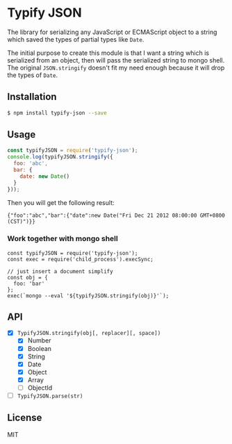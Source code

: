 # Typify JSON

The library for serializing any JavaScript or ECMAScript object to a string which saved the types of partial
types like `Date`.

The initial purpose to create this module is that I want a string which is serialized from an object, then
will pass the serialized string to mongo shell. The original `JSON.stringify` doesn't fit my need enough 
because it will drop the types of `Date`.

## Installation

```sh
$ npm install typify-json --save
```

## Usage

```js
const typifyJSON = require('typify-json');
console.log(typifyJSON.stringify({
  foo: 'abc',
  bar: {
    date: new Date()
  }
}));
```

Then you will get the following result:

```
{"foo":"abc","bar":{"date":new Date("Fri Dec 21 2012 08:00:00 GMT+0800 (CST)")}}
```

### Work together with mongo shell

```
const typifyJSON = require('typify-json');
const exec = require('child_process').execSync;

// just insert a document simplify
const obj = {
  foo: 'bar'
};
exec(`mongo --eval '${typifyJSON.stringify(obj)}'`);
```

## API

- [x] `TypifyJSON.stringify(obj[, replacer][, space])`
  - [x] Number
  - [x] Boolean
  - [x] String
  - [x] Date
  - [x] Object
  - [x] Array
  - [ ] ObjectId
- [ ] `TypifyJSON.parse(str)`

## License

MIT